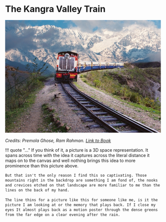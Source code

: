 # The Kangra Valley Train

![Kangra Valley Train](../img/the_kangra_valley_train.jpg "Kangra Valley Train")

_Credits: Premola Ghose, Ram Rahman. [Link to Book](https://www.amazon.in/dp/9385285416)_

!!! quote "..."
    If you think of it, a picture is a 3D space representation. It spans across time with the idea it captures across the literal distance it maps on to the canvas and well nothing brings this idea to more prominence than this picture above.

    But that isn't the only reason I find this so captivating. Those mountains right in the backdrop are something I am fond of, the nooks and crevices etched on that landscape are more familiar to me than the lines on the back of my hand.

    The line thins for a picture like this for someone like me, is it the picture I am looking at or the memory that plays back. If I close my eyes It almost plays back as a motion poster through the dense greens from the far edge on a clear evening after the rain.
